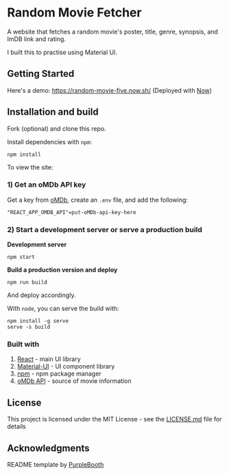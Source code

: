 # Random Movie Fetcher

A website that fetches a random movie's poster, title, genre, synopsis, and ImDB link and rating. 

I built this to practise using Material UI. 

## Getting Started

Here's a demo: https://random-movie-five.now.sh/ (Deployed with [Now](https://zeit.co/home))

## Installation and build

Fork (optional) and clone this repo.

Install dependencies with `npm`:
```shell 
npm install
```
To view the site:

### 1) Get an oMDb API key

Get a key from [oMDb](https://www.omdbapi.com/), create an `.env` file, and add the following:

```
"REACT_APP_OMDB_API"=put-oMDb-api-key-here
```

### 2) Start a development server or serve a production build

**Development server**

```shell
npm start
```

**Build a production version and deploy**
```shell
npm run build
```
And deploy accordingly.

With `node`, you can serve the build with:

```shell
npm install -g serve
serve -s build
```


### Built with

1. [React](https://reactjs.org/) - main UI library
2. [Material-UI](https://material-ui.com/) - UI component library
3. [npm](https://npmjs.com/) - npm package manager
4. [oMDb API](https://www.omdbapi.com/) - source of movie information

## License

This project is licensed under the MIT License - see the [LICENSE.md](LICENSE.md) file for details

## Acknowledgments

README template by [PurpleBooth](https://gist.github.com/PurpleBooth/109311bb0361f32d87a2)
